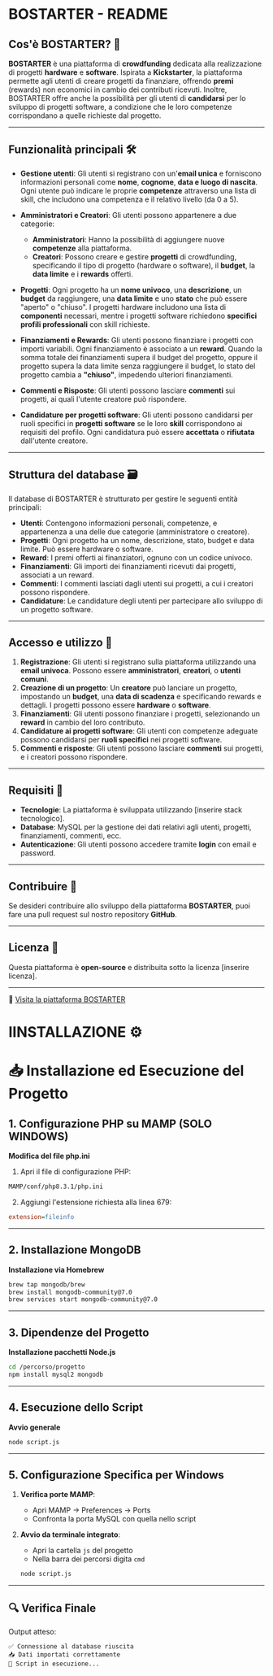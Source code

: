 # BOSTARTER - README

## Cos'è BOSTARTER? 🚀

**BOSTARTER** è una piattaforma di **crowdfunding** dedicata alla realizzazione di progetti **hardware** e **software**. Ispirata a **Kickstarter**, la piattaforma permette agli utenti di creare progetti da finanziare, offrendo **premi** (rewards) non economici in cambio dei contributi ricevuti. Inoltre, BOSTARTER offre anche la possibilità per gli utenti di **candidarsi** per lo sviluppo di progetti software, a condizione che le loro competenze corrispondano a quelle richieste dal progetto.

---

## Funzionalità principali 🛠️

- **Gestione utenti**: Gli utenti si registrano con un'**email unica** e forniscono informazioni personali come **nome**, **cognome**, **data e luogo di nascita**. Ogni utente può indicare le proprie **competenze** attraverso una lista di skill, che includono una competenza e il relativo livello (da 0 a 5).

- **Amministratori e Creatori**: Gli utenti possono appartenere a due categorie:
   - **Amministratori**: Hanno la possibilità di aggiungere nuove **competenze** alla piattaforma.
   - **Creatori**: Possono creare e gestire **progetti** di crowdfunding, specificando il tipo di progetto (hardware o software), il **budget**, la **data limite** e i **rewards** offerti.

- **Progetti**: Ogni progetto ha un **nome univoco**, una **descrizione**, un **budget** da raggiungere, una **data limite** e uno **stato** che può essere "aperto" o "chiuso". I progetti hardware includono una lista di **componenti** necessari, mentre i progetti software richiedono **specifici profili professionali** con skill richieste.

- **Finanziamenti e Rewards**: Gli utenti possono finanziare i progetti con importi variabili. Ogni finanziamento è associato a un **reward**. Quando la somma totale dei finanziamenti supera il budget del progetto, oppure il progetto supera la data limite senza raggiungere il budget, lo stato del progetto cambia a **"chiuso"**, impedendo ulteriori finanziamenti.

- **Commenti e Risposte**: Gli utenti possono lasciare **commenti** sui progetti, ai quali l'utente creatore può rispondere.

- **Candidature per progetti software**: Gli utenti possono candidarsi per ruoli specifici in **progetti software** se le loro **skill** corrispondono ai requisiti del profilo. Ogni candidatura può essere **accettata** o **rifiutata** dall'utente creatore.

---

## Struttura del database 🗃️

Il database di BOSTARTER è strutturato per gestire le seguenti entità principali:

- **Utenti**: Contengono informazioni personali, competenze, e appartenenza a una delle due categorie (amministratore o creatore).
- **Progetti**: Ogni progetto ha un nome, descrizione, stato, budget e data limite. Può essere hardware o software.
- **Reward**: I premi offerti ai finanziatori, ognuno con un codice univoco.
- **Finanziamenti**: Gli importi dei finanziamenti ricevuti dai progetti, associati a un reward.
- **Commenti**: I commenti lasciati dagli utenti sui progetti, a cui i creatori possono rispondere.
- **Candidature**: Le candidature degli utenti per partecipare allo sviluppo di un progetto software.

---

## Accesso e utilizzo 🔑

1. **Registrazione**: Gli utenti si registrano sulla piattaforma utilizzando una **email univoca**. Possono essere **amministratori**, **creatori**, o **utenti comuni**.
2. **Creazione di un progetto**: Un **creatore** può lanciare un progetto, impostando un **budget**, una **data di scadenza** e specificando rewards e dettagli. I progetti possono essere **hardware** o **software**.
3. **Finanziamenti**: Gli utenti possono finanziare i progetti, selezionando un **reward** in cambio del loro contributo.
4. **Candidature ai progetti software**: Gli utenti con competenze adeguate possono candidarsi per **ruoli specifici** nei progetti software.
5. **Commenti e risposte**: Gli utenti possono lasciare **commenti** sui progetti, e i creatori possono rispondere.

---

## Requisiti 🔧

- **Tecnologie**: La piattaforma è sviluppata utilizzando [inserire stack tecnologico].
- **Database**: MySQL per la gestione dei dati relativi agli utenti, progetti, finanziamenti, commenti, ecc.
- **Autenticazione**: Gli utenti possono accedere tramite **login** con email e password.

---

## Contribuire 🤝

Se desideri contribuire allo sviluppo della piattaforma **BOSTARTER**, puoi fare una pull request sul nostro repository **GitHub**.

---

## Licenza 📜

Questa piattaforma è **open-source** e distribuita sotto la licenza [inserire licenza].

---

🔗 [Visita la piattaforma BOSTARTER](#)

# IINSTALLAZIONE ⚙️

# 📥 Installazione ed Esecuzione del Progetto

## 1. Configurazione PHP su MAMP (SOLO WINDOWS)
**Modifica del file php.ini**  
1. Apri il file di configurazione PHP:
```bash
MAMP/conf/php8.3.1/php.ini
```
2. Aggiungi l'estensione richiesta alla linea 679:
```ini
extension=fileinfo
```

---

## 2. Installazione MongoDB
**Installazione via Homebrew**
```bash
brew tap mongodb/brew
brew install mongodb-community@7.0
brew services start mongodb-community@7.0
```

---

## 3. Dipendenze del Progetto
**Installazione pacchetti Node.js**
```bash
cd /percorso/progetto
npm install mysql2 mongodb
```

---

## 4. Esecuzione dello Script
**Avvio generale**
```bash
node script.js
```

---

## 5. Configurazione Specifica per Windows
1. **Verifica porte MAMP**:
    - Apri MAMP → Preferences → Ports
    - Confronta la porta MySQL con quella nello script

2. **Avvio da terminale integrato**:
    - Apri la cartella `js` del progetto
    - Nella barra dei percorsi digita `cmd`
   ```bash
   node script.js
   ```

---

## 🔍 Verifica Finale
Output atteso:
```
✅ Connessione al database riuscita
📥 Dati importati correttamente
🚀 Script in esecuzione...
```

